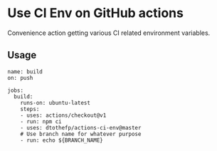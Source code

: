 # Use CI Env on GitHub actions

Convenience action getting various CI related environment variables.

## Usage
```
name: build
on: push

jobs:
  build:
    runs-on: ubuntu-latest
    steps:
    - uses: actions/checkout@v1
    - run: npm ci
    - uses: dtothefp/actions-ci-env@master
    # Use branch name for whatever purpose
    - run: echo ${BRANCH_NAME}
```
